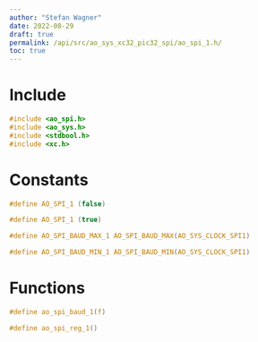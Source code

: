 ```yaml
---
author: "Stefan Wagner"
date: 2022-08-29
draft: true
permalink: /api/src/ao_sys_xc32_pic32_spi/ao_spi_1.h/
toc: true
---
```


# Include

```c
#include <ao_spi.h>
#include <ao_sys.h>
#include <stdbool.h>
#include <xc.h>
```

# Constants

```c
#define AO_SPI_1 (false)
```

```c
#define AO_SPI_1 (true)
```

```c
#define AO_SPI_BAUD_MAX_1 AO_SPI_BAUD_MAX(AO_SYS_CLOCK_SPI1)
```

```c
#define AO_SPI_BAUD_MIN_1 AO_SPI_BAUD_MIN(AO_SYS_CLOCK_SPI1)
```

# Functions

```c
#define ao_spi_baud_1(f)
```

```c
#define ao_spi_reg_1()
```
